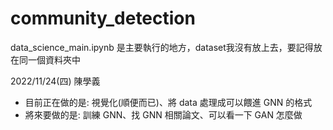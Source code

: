 # community_detection


data_science_main.ipynb 是主要執行的地方，dataset我沒有放上去，要記得放在同一個資料夾中

2022/11/24(四)
陳學義 
- 目前正在做的是: 視覺化(順便而已)、將 data 處理成可以餵進 GNN 的格式
- 將來要做的是: 訓練 GNN、找 GNN 相關論文、可以看一下 GAN 怎麼做
